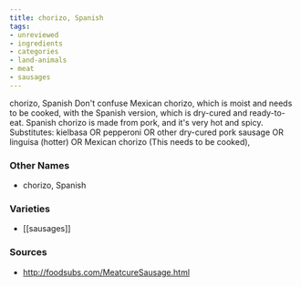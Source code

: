 ```yaml
---
title: chorizo, Spanish
tags:
- unreviewed
- ingredients
- categories
- land-animals
- meat
- sausages
---
```

chorizo, Spanish Don't confuse Mexican chorizo, which is moist and needs to be cooked, with the Spanish version, which is dry-cured and ready-to-eat. Spanish chorizo is made from pork, and it's very hot and spicy. Substitutes: kielbasa OR pepperoni OR other dry-cured pork sausage OR linguisa (hotter) OR Mexican chorizo (This needs to be cooked),

### Other Names

* chorizo, Spanish

### Varieties

* [[sausages]]

### Sources
* http://foodsubs.com/MeatcureSausage.html
